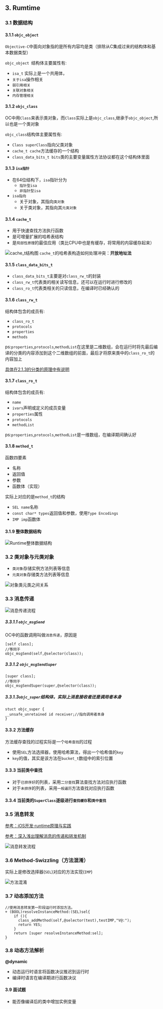 ## 3. Rumtime


### 3.1 数据结构

#### 3.1.1 `objc_object`
`Objective-C`中面向对象指的是所有内容均是类（排除从C集成过来的结构体和基本数据类型）

`objc_object `结构体主要属性有:

- `isa_t` 实际上是一个共用体，
- `关于isa`操作相关
- `弱引用相关`
- `关联对象相关`
- `内存管理相关`



#### 3.1.2 `objc_class`
OC中用`Class`来表示类对象，而`Class`实际上是`objc_class`,继承于`objc_object`,所以也是一个类对象

`objc_class`结构体主要属性有:

- `Class superClass`指向父类对象
- `cache_t cache`方法缓存的一个结构
- `class_data_bits_t bits`类的主要变量属性方法协议都在这个结构体里面



#### 3.1.3 `isa指针`

- 在64位结构下，`isa`指针分为
	- `指针型isa`
	- `非指针型isa`
- `isa指向`
	- 关于对象，其指向`类对象`
	- 关于类对象，其指向其`元类对象`



#### 3.1.4 `cache_t`

- 用于快速查找方法执行函数
- 是可增量扩展的哈希表结构
- 是`局部性原理`的最佳应用（类比CPU中也是有缓存，将常用的内容缓存起来）

![cache_t结构图](https://github.com/dannyCaiHaoming/MyGitProfject/blob/master/iOS%E9%9D%A2%E8%AF%95%E5%87%86%E5%A4%87/images/3/cache_t%E7%BB%93%E6%9E%84%E5%9B%BE.png)
`cache_t`的哈希表构造如何处理冲突：**开放地址法**



#### 3.1.5 `class_data_bits_t`

- `class_data_bits_t`主要是对`class_rw_t`的封装
- `class_rw_t`代表类的相关读写信息，还可以在运行时进行修改的
- `class_ro_t`代表类相关的只读信息，在编译时已经确认的



#### 3.1.6 `class_rw_t`
结构体包含的成员有:

- `class_ro_t`
- `protocols`
- `properties`
- `methods`

ps:`properties`,`protocols`,`methodList`在这里是二维数组，会在运行时将先最后编译的分类的内容添加到这个二维数组的前面，最后才将原来类中的`class_ro_t`的内容加上

[具体在2.1.3的分类的原理中有说明](https://github.com/dannyCaiHaoming/MyGitProfject/tree/master/iOS%E9%9D%A2%E8%AF%95%E5%87%86%E5%A4%87/2.OC%E8%AF%AD%E8%A8%80#213-%E5%88%86%E7%B1%BB%E7%9A%84%E5%8E%9F%E7%90%86)



#### 3.1.7 `class_ro_t`
结构体包含的成员有:

- `name`
- `ivars`声明或定义的成员变量
- `properties`属性
- `protocols`
- `methodList`

ps:`properties`,`protocols`,`methodList`是一维数组，在编译期间确认好



#### 3.1.8 `method_t`
函数四要素

- 名称
- 返回值
- 参数
- 函数体（实现）

实际上对应的是`method_t`的结构

- `SEL name`名称
- `const char* types`返回值和参数，使用`Type Encodings`
- `IMP imp`函数体



#### 3.1.9 整体数据结构

![Runtime整体数据结构](https://github.com/dannyCaiHaoming/MyGitProfject/blob/master/iOS%E9%9D%A2%E8%AF%95%E5%87%86%E5%A4%87/images/3/Rumtime%E6%95%B4%E4%BD%93%E6%95%B0%E6%8D%AE%E7%BB%93%E6%9E%84%E5%9B%BE.png)



### 3.2 类对象与元类对象

- `类对象`存储实例方法列表等信息
- `元类对象`存储类方法列表等信息

![对象类元类之间关系](https://github.com/dannyCaiHaoming/MyGitProfject/blob/master/iOS%E9%9D%A2%E8%AF%95%E5%87%86%E5%A4%87/images/3/%E5%AF%B9%E8%B1%A1%E7%B1%BB%E5%85%83%E7%B1%BB%E4%B9%8B%E9%97%B4%E5%85%B3%E7%B3%BB.png)



### 3.3 消息传递


![消息传递流程](https://github.com/dannyCaiHaoming/MyGitProfject/blob/master/iOS%E9%9D%A2%E8%AF%95%E5%87%86%E5%A4%87/images/3/%E6%B6%88%E6%81%AF%E4%BC%A0%E9%80%92%E6%B5%81%E7%A8%8B.png)

##### 3.3.1.1 `objc_msgSend `
OC中的函数调用叫做`消息传递`，原因是

    [self class];
    //等同于
    objc_msgSend(self,@selector(class));
    
    
##### 3.3.1.2 `objc_msgSendSuper`

	[super class];
	//等同于
	objc_msgSendSuper(super,@selector(class));
	
##### 3.3.1.3`objc_super`结构体，实际上消息接收者还是调用者本身
	
	stuct objc_super {
	__unsafe_unretained id receiver;//指向调用者本身
	}

#### 3.3.2 方法缓存
方法缓存查找的过程实际是一个`哈希查找`的过程

 - 使用`SEL`方法选择器，使用哈希算法，得出一个哈希值的`key`
 - `key`的值，其实是该方法在`bucket_t`数组中的索引位置

 

 
#### 3.3.3 当前类中查找

- 对于`已排序好`的列表，采用`二分查找`算法查找方法对应执行函数
- 对于`未排序`的列表，采用`一般遍历`方法查找对应执行函数


#### 3.3.4 当前类的`SuperClass`逐级进行`查找缓存`和`类中查找`

 
### 3.5 消息转发
[参考：iOS开发·runtime原理与实践](https://juejin.im/post/5ae96e8c6fb9a07ac85a3860#heading-16)

[参考：深入浅出理解消息的传递和转发机制](https://www.cnblogs.com/zhanggui/p/7731394.html)

![消息转发流程](https://github.com/dannyCaiHaoming/MyGitProfject/blob/master/iOS%E9%9D%A2%E8%AF%95%E5%87%86%E5%A4%87/images/3/%E6%B6%88%E6%81%AF%E8%BD%AC%E5%8F%91%E6%B5%81%E7%A8%8B.png)

### 3.6 Method-Swizzling（方法混淆）
实际上是修改选择器(`SEL`)对应的方法实现(`IMP`)

![方法混淆](https://github.com/dannyCaiHaoming/MyGitProfject/blob/master/iOS%E9%9D%A2%E8%AF%95%E5%87%86%E5%A4%87/images/3/%E6%96%B9%E6%B3%95%E6%B7%B7%E6%B7%86.png)


### 3.7 动态添加方法

	//使用消息转发第一阶段运行时添加方法。
	+ (BOOL)resolveInstanceMethod:(SEL)sel{
		if (){
		  class_addMethod(self,@selector(test),testIMP,"V@:");
		  return YES;
		}
		return [super resolveInstanceMethod:sel];
	}


### 3.8 动态方法解析

**@dynamic**

- 动态运行时语言将函数决议推迟到运行时
- 编译时语言在编译期进行函数决议


#### 3.9 面试题

- 能否像编译后的类中增加实例变量